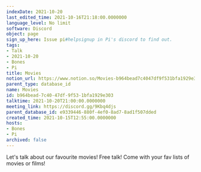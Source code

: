 ```yaml
---
indexDate: 2021-10-20
last_edited_time: 2021-10-16T21:18:00.0000000
language_level: No limit
software: Discord
object: page
sign_up_here: Issue pi#helpsignup in Pi's discord to find out.
tags:
- Talk
- 2021-10-20
- Bones
- Pi
title: Movies
notion_url: https://www.notion.so/Movies-b964bead7c4047df9f531bfa1929e303
parent_type: database_id
name: Movies
id: b964bead-7c40-47df-9f53-1bfa1929e303
talktime: 2021-10-20T21:00:00.0000000
meeting_link: https://discord.gg/9Kbq4djs
parent_database_id: e9339446-880f-4ef0-8ad7-8ad1f507dded
created_time: 2021-10-15T12:55:00.0000000
hosts:
- Bones
- Pi
archived: false
---
```


Let's talk about our favourite movies!
Free talk! Come with your fav lists of movies or films!


